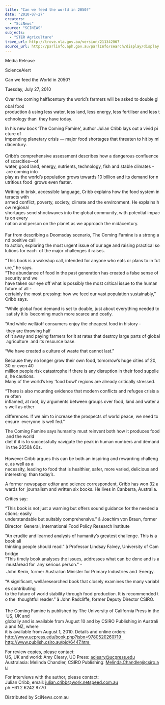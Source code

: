 ```yaml
---
title: "Can we feed the world in 2050?"
date: "2010-07-27"
creators:
  - "SciNews"
source: "SCINEWS"
subjects:
  - "STER Agriculture"
trove_url: http://trove.nla.gov.au/version/211342067
source_url: http://parlinfo.aph.gov.au/parlInfo/search/display/display.w3p;query=Id%3A%22media/pressrel/GKIX6%22
---
```


 Media Release 

 ScienceAlert 

 Can we feed the World in 2050? 

 Tuesday, July 27, 2010 

 Over the coming halfâcentury the world’s farmers will be asked to double global food  production â using less water, less land, less energy, less fertiliser and less technology than  they have today.  

 In his new book ‘The Coming Famine’, author Julian Cribb lays out a vivid picture of  impending planetary crisis — major food shortages that threaten to hit by midâcentury. 

 Cribb’s comprehensive assessment describes how a dangerous confluence of scarcities—of  water, good land, energy, nutrients, technology, fish and stable climates - are coming into  play as the world’s population grows towards 10 billion and its demand for nutritious food  grows even faster. 

 Writing in brisk, accessible language, Cribb explains how the food system interacts with  armed conflict, poverty, society, climate and the environment. He explains how regional  shortages send shockwaves into the global community, with potential impacts on every  nation and person on the planet as we approach the midâcentury. 

 Far from describing a Doomsday scenario, The Coming Famine is a strong and positive call  to action, exploring the most urgent issue of our age and raising practical solutions for each  of the major challenges it raises.  

 “This book is a wakeâup call, intended for anyone who eats or plans to in future,” he says.  “The abundance of food in the past generation has created a false sense of security and we  have taken our eye off what is possibly the most critical issue to the human future of all -  certainly the most pressing: how we feed our vast population sustainably,” Cribb says. 

 “While global food demand is set to double, just about everything needed to satisfy it is  becoming much more scarce and costly.  

 “And while wellâoff consumers enjoy the cheapest food in history - they are throwing half  of it away and paying farmers for it at rates that destroy large parts of global agriculture  and its resource base.  

 “We have created a culture of waste that cannot last.” 

 Because they no longer grow their own food, tomorrow’s huge cities of 20, 30 or even 40  million people risk catastrophe if there is any disruption in their food supplies, he cautions.  Many of the world’s key ‘food bowl’ regions are already critically stressed. 

 “There is also mounting evidence that modern conflicts and refugee crisis are often  inflamed, at root, by arguments between groups over food, land and water as well as other 

 differences. If we aim to increase the prospects of world peace, we need to ensure  everyone is well fed.” 

 The Coming Famine says humanity must reinvent both how it produces food and the world  diet if it is to successfully navigate the peak in human numbers and demand in the 2050â 60s. 

 However Cribb argues this can be both an inspiring and rewarding challenge, as well as a  necessity, leading to food that is healthier, safer, more varied, delicious and interesting  than today’s. 

 A former newspaper editor and science correspondent, Cribb has won 32 awards for  journalism and written six books. He lives in Canberra, Australia. 

 Critics say: 

 “This book is not just a warning but offers sound guidance for the needed actions; easily  understandable but suitably comprehensive.” â Joachim von Braun, former Director  General, International Food Policy Research Institute  

 “An erudite and learned analysis of humanity’s greatest challenge. This is a book all  thinking people should read.” â Professor Lindsay Falvey, University of Cambridge     “This timely book analyses the issues, addresses what can be done and is a mustâread for  any serious person.” - John Kerin, former Australian Minister for Primary Industries and  Energy. 

 “A significant, wellâresearched book that closely examines the many variables contributing  to the future of world stability through food production. It is recommended to the  thoughtful reader.” â John Radcliffe, former Deputy Director CSIRO. 

 The Coming Famine is published by The University of California Press in the US, UK and  globally and is available from August 10 and by CSIRO Publishing in Australia and NZ, where  it is available from August 1, 2010. Details and online orders:   http://www.ucpress.edu/book.php?isbn=9780520260719   http://www.publish.csiro.au/pid/6447.htm 

 For review copies, please contact:   US, UK and world: Amy Cleary, UC Press: acleary@ucpress.edu   Australasia: Melinda Chandler, CSIRO Publishing: Melinda.Chandler@csiro.au 

 For interviews with the author, please contact:   Julian Cribb, email: julian.cribb@work.netspeed.com.au   ph +61 2 6242 8770  

 Distributed by SciNews.com.au 

  

